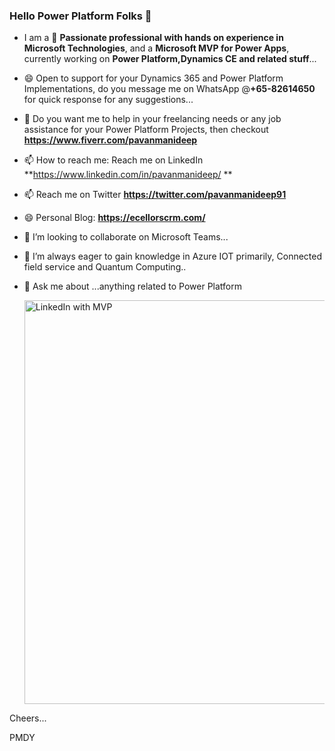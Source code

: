 ### Hello Power Platform Folks 👋

- I am a 🔭 **Passionate professional with hands on experience in Microsoft Technologies**, and a **Microsoft MVP for Power Apps**, currently working on **Power Platform,Dynamics CE and related stuff**...
- 😄 Open to support for your Dynamics 365 and Power Platform Implementations, do you message me on WhatsApp @**+65-82614650** for quick response for any suggestions...
- 🌱 Do you want me to help in your freelancing needs or any job assistance for your Power Platform Projects, then checkout **https://www.fiverr.com/pavanmanideep**
- 📫 How to reach me: Reach me on LinkedIn **https://www.linkedin.com/in/pavanmanideep/ **
- 📫 Reach me on Twitter **https://twitter.com/pavanmanideep91**
- 😄 Personal Blog: **https://ecellorscrm.com/**
- 👯 I’m looking to collaborate on Microsoft Teams...
- 🤔 I’m always eager to gain knowledge in Azure IOT primarily, Connected field service and Quantum Computing..
- 💬 Ask me about ...anything related to Power Platform

  <img width="646" alt="LinkedIn with MVP" src="https://github.com/user-attachments/assets/049a4308-3c18-4d7e-b648-d524b084aef9">

  

Cheers...

PMDY


